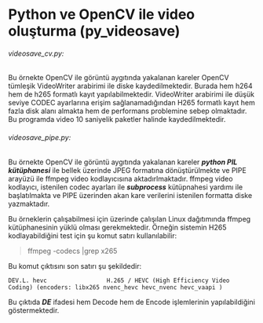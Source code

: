 # Python ve OpenCV ile video oluşturma (py_videosave)

###### videosave_cv.py:
Bu örnekte OpenCV ile görüntü aygıtında yakalanan kareler OpenCV tümleşik VideoWriter arabirimi ile diske kaydedilmektedir. Burada hem h264 hem de h265 formatlı kayıt yapılabilmektedir. VideoWriter arabirimi ile düşük seviye CODEC ayarlarına erişim sağlanamadığından H265 formatlı kayıt hem fazla disk alanı almakta hem de performans problemine sebep olmaktadır. Bu programda video 10 saniyelik paketler halinde kaydedilmektedir.

###### videosave_pipe.py:
Bu örnekte OpenCV ile görüntü aygıtında yakalanan kareler ***python PIL kütüphanesi*** ile bellek üzerinde JPEG formatına dönüştürülmekte ve PIPE arayüzü ile ffmpeg video kodlayıcısına aktadırlmaktadır. ffmpeg video kodlayıcı, istenilen codec ayarları ile ***subprocess*** kütüpnahesi yardımı ile başlatılmakta ve PIPE üzerinden akan kare verilerini istenilen formatta diske yazmaktadır.

Bu örneklerin çalışabilmesi için üzerinde çalışılan Linux dağıtımında ffmpeg kütüphanesinin yüklü olması gerekmektedir. Örneğin sistemin H265 kodlayabildiğini test için şu komut satırı kullanılabilir:

> ffmpeg -codecs |grep x265

Bu komut çıktısını son satırı şu şekildedir:
```
DEV.L. hevc                 H.265 / HEVC (High Efficiency Video Coding) (encoders: libx265 nvenc_hevc hevc_nvenc hevc_vaapi )
```
Bu çıktıda ***DE*** ifadesi hem Decode hem de Encode işlemlerinin yapılabildiğini göstermektedir.
